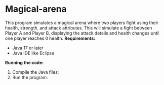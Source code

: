 # Magical-arena
This program simulates a magical arena where two players fight using their health, strength, and attack attributes.
This will simulate a fight between Player A and Player B, displaying the attack details and health changes until one player reaches 0 health.
**Requirements:**

* Java 17 or later
* Java IDE like Eclipse 

**Running the code:**

1. Compile the Java files:
2. Run the program:

   
